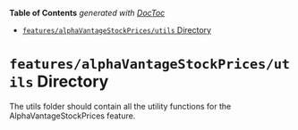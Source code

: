 <!-- START doctoc generated TOC please keep comment here to allow auto update -->
<!-- DON'T EDIT THIS SECTION, INSTEAD RE-RUN doctoc TO UPDATE -->

**Table of Contents** _generated with [DocToc](https://github.com/thlorenz/doctoc)_

- [`features/alphaVantageStockPrices/utils` Directory](#featuresalphavantagestockpricesutils-directory)

<!-- END doctoc generated TOC please keep comment here to allow auto update -->

# `features/alphaVantageStockPrices/utils` Directory

The utils folder should contain all the utility functions for the AlphaVantageStockPrices feature.

